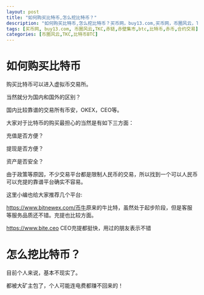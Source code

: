 ```yaml
---
layout: post
title: "如何购买比特币,怎么挖比特币？"
description: "如何购买比特币,怎么挖比特币？买币网，buy13.com,买币网，币圈风云，TKC，赤链，小道消息，赤壁集市，赤币"
tags: [买币网, buy13.com, 币圈风云,TKC,赤链,赤壁集市,btc,比特币,赤币,合约交易]
categories: [币圈风云,TKC,比特币BTC]
---
```

<h1>如何购买比特币</h1>
购买比特币可以进入虚拟币交易所。

当然就分为国内和国外的区别？

国内比较靠谱的交易所有币安，OKEX，CEO等。

大家对于比特币的购买最担心的当然是有如下三方面：

充值是否方便？

提现是否方便？

资产是否安全？

由于政策等原因，不少交易平台都是限制人民币的交易，所以找到一个可以人民币可以充提的靠谱平台确实不容易。

这里小编也给大家推荐几个平台:

<a href="https://www.bitnewex.com/">https://www.bitnewex.com/币牛</a>原来的牛比特，虽然处于起步阶段，但是客服等服务品质还不错。充提也比较方面。

<a href="https://www.bite.ceo/">https://www.bite.ceo CEO</a>充提都挺快，用过的朋友表示不错

<h1>怎么挖比特币？</h1>

目前个人来说，基本不现实了。

都被大矿主包了，个人可能连电费都赚不回来的！
